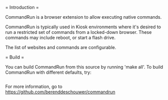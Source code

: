 = Introduction =

CommandRun is a browser extension to allow executing native commands.

CommandRun is typically used in Kiosk environments where it's desired
to run a restricted set of commands from a locked-down browser.  These
commands may include reboot, or start a flash drive.

The list of websites and commands are configurable.

= Build =

You can build CommandRun from this source by running 'make all'.  To build
CommandRun with different defaults, try:
```ALLOWED_COMMANDS=/usr/bin/reboot make -e all
```

For more information, go to https://github.com/berenddeschouwer/commandrun
